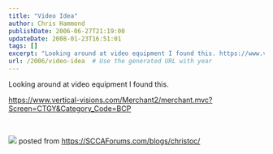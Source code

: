 ```yaml
---
title: "Video Idea"
author: Chris Hammond
publishDate: 2006-06-27T21:19:00
updateDate: 2008-01-23T16:51:01
tags: []
excerpt: "Looking around at video equipment I found this. https://www.vertical-visions.com/Merchant2/merchant.mvc?Screen=CTGY&amp;Category_Code=BCP &nbsp; posted from..."
url: /2006/video-idea  # Use the generated URL with year
---
```

<P>Looking around at video equipment I found this.</P> <P><A href="https://www.vertical-visions.com/Merchant2/merchant.mvc?Screen=CTGY&amp;Category_Code=BCP">https://www.vertical-visions.com/Merchant2/merchant.mvc?Screen=CTGY&amp;Category_Code=BCP</A></P> <P>&nbsp;</P><IMG src="https://www.vertical-visions.com/Merchant2/graphics/00000001/raptor1_iso3b.gif"> posted from <a href="https://SCCAForums.com/blogs/christoc/">https://SCCAForums.com/blogs/christoc/</a>
